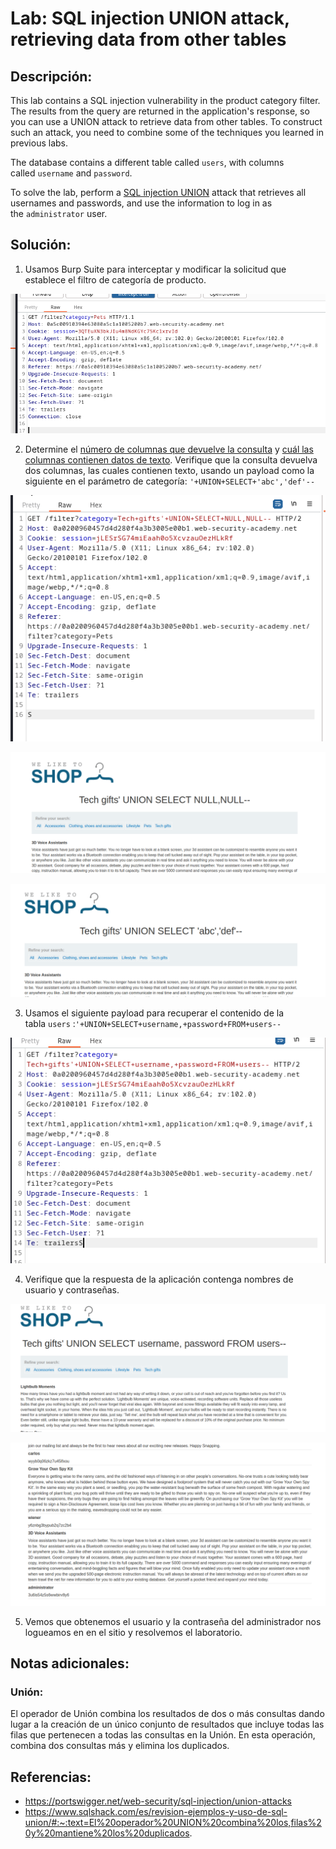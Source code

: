 # Lab: SQL injection UNION attack, retrieving data from other tables

## Descripción: 
This lab contains a SQL injection vulnerability in the product category filter. The results from the query are returned in the application's response, so you can use a UNION attack to retrieve data from other tables. To construct such an attack, you need to combine some of the techniques you learned in previous labs.

The database contains a different table called `users`, with columns called `username` and `password`.

To solve the lab, perform a [SQL injection UNION](https://portswigger.net/web-security/sql-injection/union-attacks) attack that retrieves all usernames and passwords, and use the information to log in as the `administrator` user.

## Solución:
1. Usamos Burp Suite para interceptar y modificar la solicitud que establece el filtro de categoría de producto.

![Pasted image 20230626172143](Pasted%20image%2020230626172143.png)

2. Determine el [número de columnas que devuelve la consulta](https://portswigger.net/web-security/sql-injection/union-attacks/lab-determine-number-of-columns) y [cuál las columnas contienen datos de texto](https://portswigger.net/web-security/sql-injection/union-attacks/lab-find-column-containing-text). Verifique que la consulta devuelva dos columnas, las cuales contienen texto, usando un payload como la siguiente en el parámetro de categoría:  `'+UNION+SELECT+'abc','def'--`

![Pasted image 20230627131827](Pasted%20image%2020230627131827.png)

![Pasted image 20230627131908](Pasted%20image%2020230627131908.png)

![Pasted image 20230627132202](Pasted%20image%2020230627132202.png)

3. Usamos el siguiente payload para recuperar el contenido de la tabla `users` :`'+UNION+SELECT+username,+password+FROM+users--`

![Pasted image 20230627132413](Pasted%20image%2020230627132413.png)

4. Verifique que la respuesta de la aplicación contenga nombres de usuario y contraseñas.

![Pasted image 20230627132557](Pasted%20image%2020230627132557.png)


![Pasted image 20230627132634](Pasted%20image%2020230627132634.png)

5. Vemos que obtenemos el usuario y la contraseña del administrador nos logueamos en en el sitio y resolvemos el laboratorio. 

## Notas adicionales:

### Unión:
El operador de Unión combina los resultados de dos o más consultas dando lugar a la creación de un único conjunto de resultados que incluye todas las filas que pertenecen a todas las consultas en la Unión. En esta operación, combina dos consultas más y elimina los duplicados.

## Referencias:
- https://portswigger.net/web-security/sql-injection/union-attacks
- https://www.sqlshack.com/es/revision-ejemplos-y-uso-de-sql-union/#:~:text=El%20operador%20UNION%20combina%20los,filas%20y%20mantiene%20los%20duplicados.